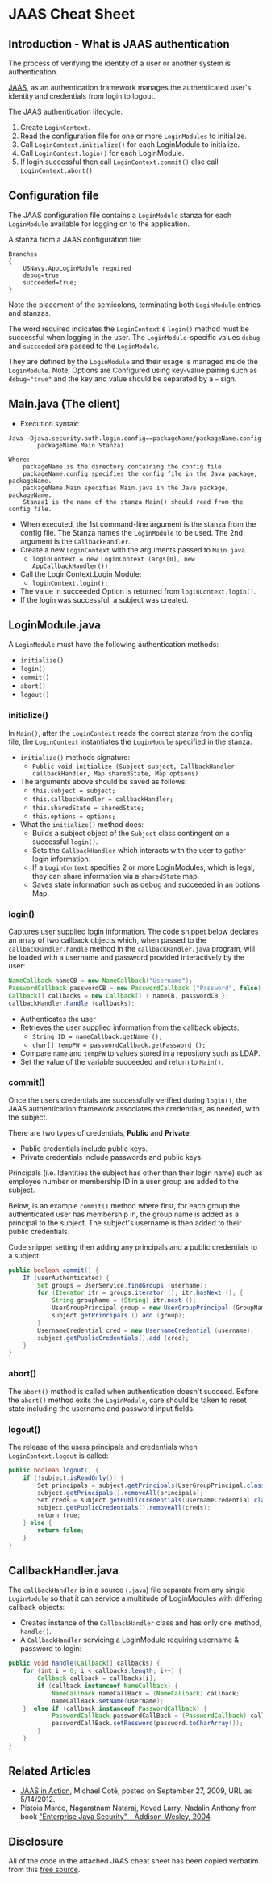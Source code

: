 # JAAS Cheat Sheet

## Introduction - What is JAAS authentication

The process of verifying the identity of a user or another system is authentication.

[JAAS](https://docs.oracle.com/javase/8/docs/technotes/guides/security/jaas/JAASRefGuide.html), as an authentication framework manages the authenticated user's identity and credentials from login to logout.

The JAAS authentication lifecycle:

1. Create `LoginContext`.
2. Read the configuration file for one or more `LoginModules` to initialize.
3. Call `LoginContext.initialize()` for each LoginModule to initialize.
4. Call `LoginContext.login()` for each LoginModule.
5. If login successful then call `LoginContext.commit()` else call `LoginContext.abort()`

## Configuration file

The JAAS configuration file contains a `LoginModule` stanza for each `LoginModule` available for logging on to the application.

A stanza from a JAAS configuration file:

```text
Branches
{
    USNavy.AppLoginModule required
    debug=true
    succeeded=true;
}
```

Note the placement of the semicolons, terminating both `LoginModule` entries and stanzas.

The word required indicates the `LoginContext`'s `login()` method must be successful when logging in the user. The `LoginModule`-specific values `debug` and `succeeded` are passed to the `LoginModule`.

They are defined by the `LoginModule` and their usage is managed inside the `LoginModule`. Note, Options are Configured using key-value pairing such as `debug="true"` and the key and value should be separated by a `=` sign.

## Main.java (The client)

- Execution syntax:

```text
Java –Djava.security.auth.login.config==packageName/packageName.config
        packageName.Main Stanza1

Where:
    packageName is the directory containing the config file.
    packageName.config specifies the config file in the Java package, packageName.
    packageName.Main specifies Main.java in the Java package, packageName.
    Stanza1 is the name of the stanza Main() should read from the config file.
```

- When executed, the 1st command-line argument is the stanza from the config file. The Stanza names the `LoginModule` to be used. The 2nd argument is the `CallbackHandler`.
- Create a new `LoginContext` with the arguments passed to `Main.java`.
    - `loginContext = new LoginContext (args[0], new AppCallbackHandler());`
- Call the LoginContext.Login Module:
    - `loginContext.login();`
- The value in succeeded Option is returned from `loginContext.login()`.
- If the login was successful, a subject was created.

## LoginModule.java

A `LoginModule` must have the following authentication methods:

- `initialize()`
- `login()`
- `commit()`
- `abort()`
- `logout()`

### initialize()

In `Main()`, after the `LoginContext` reads the correct stanza from the config file, the `LoginContext` instantiates the `LoginModule` specified in the stanza.

- `initialize()` methods signature:
    - `Public void initialize (Subject subject, CallbackHandler callbackHandler, Map sharedState, Map options)`
- The arguments above should be saved as follows:
    - `this.subject = subject;`
    - `this.callbackHandler = callbackHandler;`
    - `this.sharedState = sharedState;`
    - `this.options = options;`
- What the `initialize()` method does:
    - Builds a subject object of the `Subject` class contingent on a successful `login()`.
    - Sets the `CallbackHandler` which interacts with the user to gather login information.
    - If a `LoginContext` specifies 2 or more LoginModules, which is legal, they can share information via a `sharedState` map.
    - Saves state information such as debug and succeeded in an options Map.

### login()

Captures user supplied login information. The code snippet below declares an array of two callback objects which, when passed to the `callbackHandler.handle` method in the `callbackHandler.java` program, will be loaded with a username and password provided interactively by the user:

```java
NameCallback nameCB = new NameCallback("Username");
PasswordCallback passwordCB = new PasswordCallback ("Password", false);
Callback[] callbacks = new Callback[] { nameCB, passwordCB };
callbackHandler.handle (callbacks);
```

- Authenticates the user
- Retrieves the user supplied information from the callback objects:
    - `String ID = nameCallback.getName ();`
    - `char[] tempPW = passwordCallback.getPassword ();`
- Compare `name` and `tempPW` to values stored in a repository such as LDAP.
- Set the value of the variable succeeded and return to `Main()`.

### commit()

Once the users credentials are successfully verified during `login()`, the JAAS authentication framework associates the credentials, as needed, with the subject.

There are two types of credentials, **Public** and **Private**:

- Public credentials include public keys.
- Private credentials include passwords and public keys.

Principals (i.e. Identities the subject has other than their login name) such as employee number or membership ID in a user group are added to the subject.

Below, is an example `commit()` method where first, for each group the authenticated user has membership in, the group name is added as a principal to the subject. The subject's username is then added to their public credentials.

Code snippet setting then adding any principals and a public credentials to a subject:

```java
public boolean commit() {
    If (userAuthenticated) {
        Set groups = UserService.findGroups (username);
        for (Iterator itr = groups.iterator (); itr.hasNext (); {
            String groupName = (String) itr.next ();
            UserGroupPrincipal group = new UserGroupPrincipal (GroupName);
            subject.getPrincipals ().add (group);
        }
        UsernameCredential cred = new UsernameCredential (username);
        subject.getPublicCredentials().add (cred);
    }
}
```

### abort()

The `abort()` method is called when authentication doesn't succeed. Before the `abort()` method exits the `LoginModule`, care should be taken to reset state including the username and password input fields.

### logout()

The release of the users principals and credentials when `LoginContext.logout` is called:

```java
public boolean logout() {
    if (!subject.isReadOnly()) {
        Set principals = subject.getPrincipals(UserGroupPrincipal.class);
        subject.getPrincipals().removeAll(principals);
        Set creds = subject.getPublicCredentials(UsernameCredential.class);
        subject.getPublicCredentials().removeAll(creds);
        return true;
    } else {
        return false;
    }
}
```

## CallbackHandler.java

The `callbackHandler` is in a source (`.java`) file separate from any single `LoginModule` so that it can service a multitude of LoginModules with differing callback objects:

- Creates instance of the `CallbackHandler` class and has only one method, `handle()`.
- A `CallbackHandler` servicing a LoginModule requiring username & password to login:

```java
public void handle(Callback[] callbacks) {
    for (int i = 0; i < callbacks.length; i++) {
        Callback callback = callbacks[i];
        if (callback instanceof NameCallback) {
            NameCallback nameCallBack = (NameCallback) callback;
            nameCallBack.setName(username);
    }  else if (callback instanceof PasswordCallback) {
            PasswordCallback passwordCallBack = (PasswordCallback) callback;
            passwordCallBack.setPassword(password.toCharArray());
        }
    }
}
```

## Related Articles

- [JAAS in Action](https://jaasbook.wordpress.com/2009/09/27/intro/), Michael Coté, posted on September 27, 2009, URL as 5/14/2012.
- Pistoia Marco, Nagaratnam Nataraj, Koved Larry, Nadalin Anthony from book ["Enterprise Java Security" - Addison-Wesley, 2004](https://www.oreilly.com/library/view/enterprise-javatm-security/0321118898/).

## Disclosure

All of the code in the attached JAAS cheat sheet has been copied verbatim from this [free source](https://jaasbook.wordpress.com/2009/09/27/intro/).
